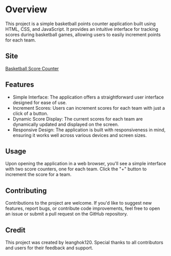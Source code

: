 # Overview

This project is a simple basketball points counter application built using HTML, CSS, and JavaScript. It provides an intuitive interface for tracking scores during basketball games, allowing users to easily increment points for each team.

## Site

[Basketball Score Counter](https://basketball-points-counter.netlify.app)

## Features

- Simple Interface: The application offers a straightforward user interface designed for ease of use.
- Increment Scores: Users can increment scores for each team with just a click of a button.
- Dynamic Score Display: The current scores for each team are dynamically updated and displayed on the screen.
- Responsive Design: The application is built with responsiveness in mind, ensuring it works well across various devices and screen sizes.

## Usage

Upon opening the application in a web browser, you'll see a simple interface with two score counters, one for each team.
Click the "+" button to increment the score for a team.

## Contributing

Contributions to the project are welcome. If you'd like to suggest new features, report bugs, or contribute code improvements, feel free to open an issue or submit a pull request on the GitHub repository.

## Credit

This project was created by leanghok120. Special thanks to all contributors and users for their feedback and support.
